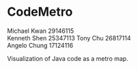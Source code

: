 CodeMetro
=========
Michael Kwan  29146115            
Kenneth Shen  25347113
Tony Chu      26817114                
Angelo Chung  17124116

Visualization of Java code as a metro map.
